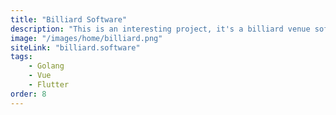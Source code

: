 ```yaml
---
title: "Billiard Software"
description: "This is an interesting project, it's a billiard venue software that both customers and owner use. It's being actively used for 2 years and counting. Supports both web and mobile and can process payments using Vipps."
image: "/images/home/billiard.png"
siteLink: "billiard.software"
tags:
    - Golang
    - Vue
    - Flutter
order: 8
---
```

